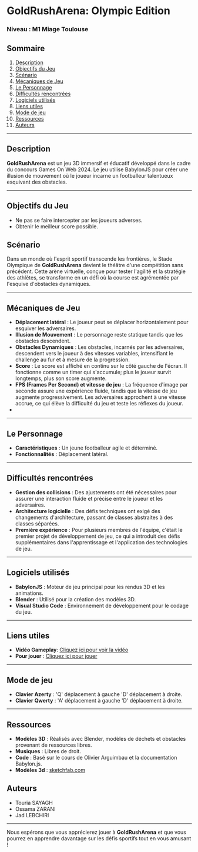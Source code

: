 # GoldRushArena: Olympic Edition

### Niveau : M1 Miage Toulouse

## Sommaire
1. [Description](#description)
2. [Objectifs du Jeu](#objectifs-du-jeu)
3. [Scénario](#scénario)
4. [Mécaniques de Jeu](#mécaniques-de-jeu)
5. [Le Personnage](#le-personnage)
6. [Difficultés rencontrées](#difficultés-rencontrées)
7. [Logiciels utilisés](#logiciels-utilisés)
8. [Liens utiles](#liens-utiles)
9. [Mode de jeu](#mode-de-jeu)
10. [Ressources](#ressources)
11. [Auteurs](#auteurs)

---

## <a name="description"></a>Description

**GoldRushArena** est un jeu 3D immersif et éducatif développé dans le cadre du concours Games On Web 2024. Le jeu utilise BabylonJS pour créer une illusion de mouvement où le joueur incarne un footballeur talentueux esquivant des obstacles.

---

## <a name="objectifs-du-jeu"></a>Objectifs du Jeu

- Ne pas se faire intercepter par les joueurs adverses.
- Obtenir le meilleur score possible.

## <a name="scénario"></a>Scénario 

Dans un monde où l'esprit sportif transcende les frontières, le Stade Olympique de **GoldRushArena** devient le théâtre d'une compétition sans précédent. Cette arène virtuelle, conçue pour tester l'agilité et la stratégie des athlètes, se transforme en un défi où la course est agrémentée par l'esquive d'obstacles dynamiques.

---

## <a name="mécaniques-de-jeu"></a>Mécaniques de Jeu

- **Déplacement latéral** : Le joueur peut se déplacer horizontalement pour esquiver les adversaires.
- **Illusion de Mouvement** : Le personnage reste statique tandis que les obstacles descendent.
- **Obstacles Dynamiques** : Les obstacles, incarnés par les adversaires, descendent vers le joueur à des vitesses variables, intensifiant le challenge au fur et à mesure de la progression.
- **Score** : Le score est affiché en continu sur le côté gauche de l'écran. Il fonctionne comme un timer qui s'accumule; plus le joueur survit longtemps, plus son score augmente.
- **FPS (Frames Per Second) et vitesse de jeu** : La fréquence d'image par seconde assure une expérience fluide, tandis que la vitesse de jeu augmente progressivement. Les adversaires approchent à une vitesse accrue, ce qui élève la difficulté du jeu et teste les réflexes du joueur.
- 
---

## <a name="le-personnage"></a>Le Personnage

- **Caractéristiques** : Un jeune footballeur agile et déterminé.
- **Fonctionnalités** : Déplacement latéral.

---

## <a name="difficultés-rencontrées"></a>Difficultés rencontrées
- **Gestion des collisions** : Des ajustements ont été nécessaires pour assurer une interaction fluide et précise entre le joueur et les adversaires.
- **Architecture logicielle** : Des défis techniques ont exigé des changements d'architecture, passant de classes abstraites à des classes séparées.
- **Première expérience** : Pour plusieurs membres de l'équipe, c'était le premier projet de développement de jeu, ce qui a introduit des défis supplémentaires dans l'apprentissage et l'application des technologies de jeu.

---

## <a name="logiciels-utilisés"></a>Logiciels utilisés

- **BabylonJS** : Moteur de jeu principal pour les rendus 3D et les animations.
- **Blender** : Utilisé pour la création des modèles 3D.
- **Visual Studio Code** : Environnement de développement pour le codage du jeu.

---

## <a name="liens-utiles"></a>Liens utiles 
- **Vidéo Gameplay**: [Cliquez ici pour voir la vidéo](https://www.youtube.com/watch?v=w9DJ4oeCvq0&feature=youtu.be)
- **Pour jouer** : [Cliquez ici pour jouer](https://gamesonweb.github.io/gow-olympic-edition-goldRushArena/)

---

## <a name="mode-de-jeu"></a>Mode de jeu 
- **Clavier Azerty** : 'Q' déplacement à gauche 'D' déplacement à droite.
- **Clavier Qwerty** : 'A' déplacement à gauche 'D' déplacement à droite.

---

## <a name="ressources"></a>Ressources

- **Modèles 3D** : Réalisés avec Blender, modèles de déchets et obstacles provenant de ressources libres.
- **Musiques** : Libres de droit.
- **Code** : Basé sur le cours de Olivier Arguimbau et la documentation Babylon.js.
- **Modèles 3d** : [sketchfab.com](https://sketchfab.com)

## <a name="auteurs"></a>Auteurs

- Touria SAYAGH
- Ossama ZARANI
- Jad LEBCHIRI

---

Nous espérons que vous apprécierez jouer à **GoldRushArena** et que vous pourrez en apprendre davantage sur les défis sportifs tout en vous amusant !

